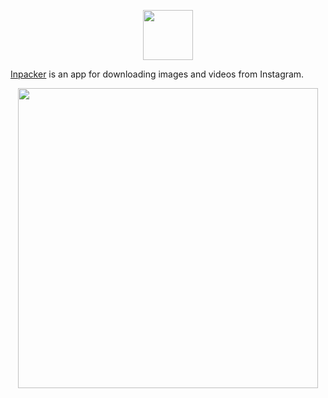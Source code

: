 <p align="center">
  <img src="https://raw.githubusercontent.com/dreyman/service/master/src/main/resources/public/logo2.png" height="80" />
</p>

[Inpacker](https://service.herokuapp.com) is an app for downloading images and videos from Instagram.

<p align="center">
  <img src="https://raw.githubusercontent.com/dreyman/service/master/src/main/resources/public/inpacker_preview_2.gif" height="480" />
</p>
